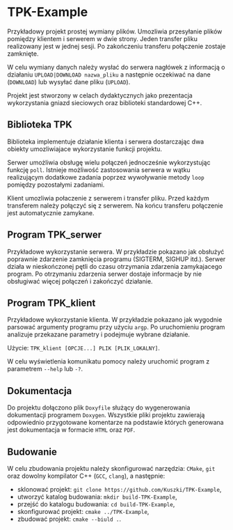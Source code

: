 # TPK-Example

Przykładowy projekt prostej wymiany plików. Umozliwia przesyłanie plików
pomiędzy klientem i serwerem w dwie strony. Jeden transfer pliku
realizowany jest w jednej sesji. Po zakończeniu transferu połączenie
zostaje zamknięte.

W celu wymiany danych należy wysłać do serwera nagłówek z informacją o
działaniu `UPLOAD|DOWNLOAD nazwa_pliku` a następnie oczekiwać na dane
(`DOWNLOAD`) lub wysyłać dane pliku (`UPLOAD`).

Projekt jest stworzony w celach dydaktycznych jako prezentacja
wykorzystania gniazd sieciowych oraz biblioteki standardowej C++.


## Biblioteka TPK

Biblioteka implementuje działanie klienta i serwera dostarczając dwa
obiekty umozliwiajace wykorzystanie funkcji projektu.

Serwer umożliwia obsługę wielu połączeń jednocześnie wykorzystując
funkcję `poll`. Istnieje możliwość zastosowania serwera w wątku
realizującym dodatkowe zadania poprzez wywoływanie metody `loop`
pomiędzy pozostałymi zadaniami.

Klient umozliwia połaczenie z serwerem i transfer pliku. Przed każdym
transferem należy połączyć się z serwerem. Na końcu transferu połączenie
jest automatycznie zamykane.

## Program TPK_serwer

Przykładowe wykorzystanie serwera. W przykładzie pokazano jak obsłużyć
poprawnie zdarzenie zamknięcia programu (SIGTERM, SIGHUP itd.). Serwer
działa w nieskończonej pętli do czasu otrzymania zdarzenia zamykajacego
program. Po otrzymaniu zdarzenia serwer dostaje informacje by nie
obsługiwać więcej połączeń i zakończyć działanie.

## Program TPK_klient

Przykładowe wykorzystanie klienta. W przykładzie pokazano jak wygodnie
parsować argumenty programu przy użyciu `argp`. Po uruchomieniu program
analizuje przekazane parametry i podejmuje wybrane działanie.

Użycie: `TPK_klient [OPCJE...] PLIK [PLIK_LOKALNY]`.

W celu wyświetlenia komunikatu pomocy należy uruchomić program z
parametrem `--help` lub `-?`.

## Dokumentacja

Do projektu dołączono plik `Doxyfile` służący do wygenerowania
dokumentacji programem `Doxygen`. Wszystkie pliki projektu zawierają
odpowiednio przygotowane komentarze na podstawie których generowana
jest dokumentacja w formacie `HTML` oraz `PDF`.

## Budowanie

W celu zbudowania projektu należy skonfigurować narzędzia: `CMake`,
`git` oraz dowolny kompilator C++ (`GCC`, `clang`), a następnie:

- sklonować projekt: `git clone https://github.com/Kuszki/TPK-Example`,
- utworzyć katalog budowania: `mkdir build-TPK-Example`,
- przejść do katalogu budowania: `cd build-TPK-Example`,
- skonfigurować projekt: `cmake ../TPK-Example`,
- zbudować projekt: `cmake --biuld .`.
